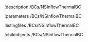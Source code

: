 !description /BCs/NSInflowThermalBC

!parameters /BCs/NSInflowThermalBC

!listingfiles /BCs/NSInflowThermalBC

!childobjects /BCs/NSInflowThermalBC
